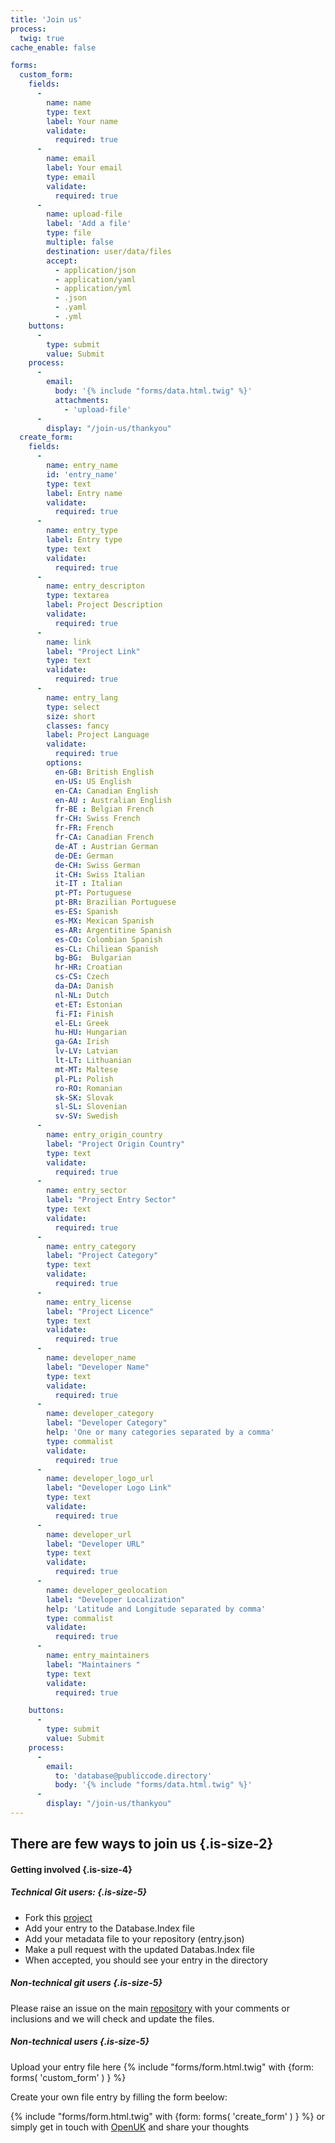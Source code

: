 ```yaml
---
title: 'Join us'
process:
  twig: true
cache_enable: false

forms:
  custom_form:
    fields:
      -
        name: name
        type: text
        label: Your name
        validate: 
          required: true
      -
        name: email
        label: Your email
        type: email
        validate:
          required: true
      -
        name: upload-file
        label: 'Add a file'
        type: file
        multiple: false
        destination: user/data/files
        accept:
          - application/json
          - application/yaml
          - application/yml
          - .json
          - .yaml
          - .yml
    buttons:
      - 
        type: submit
        value: Submit
    process:
      -
        email:
          body: '{% include "forms/data.html.twig" %}'
          attachments:
            - 'upload-file' 
      -
        display: "/join-us/thankyou"
  create_form:
    fields:
      -
        name: entry_name
        id: 'entry_name'
        type: text
        label: Entry name
        validate: 
          required: true
      -
        name: entry_type
        label: Entry type
        type: text
        validate:
          required: true
      -
        name: entry_descripton
        type: textarea
        label: Project Description
        validate: 
          required: true
      -
        name: link
        label: "Project Link"
        type: text
        validate:
          required: true
      -
        name: entry_lang
        type: select
        size: short
        classes: fancy
        label: Project Language
        validate: 
          required: true
        options:
          en-GB: British English
          en-US: US English
          en-CA: Canadian English
          en-AU	: Australian English
          fr-BE	: Belgian French
          fr-CH: Swiss French
          fr-FR: French
          fr-CA: Canadian French
          de-AT	: Austrian German
          de-DE: German
          de-CH: Swiss German
          it-CH: Swiss Italian
          it-IT	: Italian
          pt-PT: Portuguese
          pt-BR: Brazilian Portuguese
          es-ES: Spanish
          es-MX: Mexican Spanish
          es-AR: Argentitine Spanish
          es-CO: Colombian Spanish
          es-CL: Chiliean Spanish
          bg-BG:  Bulgarian
          hr-HR: Croatian
          cs-CS: Czech
          da-DA: Danish
          nl-NL: Dutch
          et-ET: Estonian
          fi-FI: Finish
          el-EL: Greek
          hu-HU: Hungarian
          ga-GA: Irish
          lv-LV: Latvian
          lt-LT: Lithuanian	
          mt-MT: Maltese
          pl-PL: Polish
          ro-RO: Romanian
          sk-SK: Slovak
          sl-SL: Slovenian
          sv-SV: Swedish
      -
        name: entry_origin_country
        label: "Project Origin Country"
        type: text
        validate:
          required: true
      -
        name: entry_sector
        label: "Project Entry Sector"
        type: text
        validate:
          required: true
      -
        name: entry_category
        label: "Project Category"
        type: text
        validate:
          required: true
      -
        name: entry_license
        label: "Project Licence"
        type: text
        validate:
          required: true
      -
        name: developer_name
        label: "Developer Name"
        type: text
        validate:
          required: true
      -
        name: developer_category
        label: "Developer Category"
        help: 'One or many categories separated by a comma'
        type: commalist
        validate:
          required: true
      -
        name: developer_logo_url
        label: "Developer Logo Link"
        type: text
        validate:
          required: true
      -
        name: developer_url
        label: "Developer URL"
        type: text
        validate:
          required: true
      -
        name: developer_geolocation
        label: "Developer Localization"
        help: 'Latitude and Longitude separated by comma'
        type: commalist
        validate:
          required: true
      -
        name: entry_maintainers
        label: "Maintainers "
        type: text
        validate:
          required: true

    buttons:
      - 
        type: submit
        value: Submit
    process:
      -
        email:
          to: 'database@publiccode.directory'
          body: '{% include "forms/data.html.twig" %}'
      -
        display: "/join-us/thankyou"
---
```


## There are few ways to join us {.is-size-2}

#### Getting involved {.is-size-4}

##### Technical Git users: {.is-size-5}

- Fork this [project](https://github.com/OpenUK/publiccode.directory)
- Add your entry to the Database.Index file
- Add your metadata file to your repository (entry.json)
- Make a pull request with the updated Databas.Index file
- When accepted, you should see your entry in the directory

##### Non-technical git users {.is-size-5}

Please raise an issue on the main [repository](https://github.com/OpenUK/publiccode.directory/issues) with your comments or inclusions and we will check and update the files.

##### Non-technical users {.is-size-5}

Upload your entry file here
{% include "forms/form.html.twig" with {form: forms( 'custom_form' ) } %}

Create your own file entry by filling the form beelow:

{% include "forms/form.html.twig" with {form: forms( 'create_form' ) } %}
or simply get in touch with [OpenUK](https://openuk.uk) and share your thoughts
